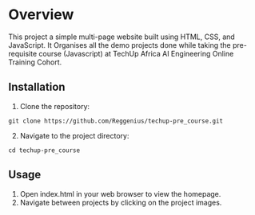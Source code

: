 # Overview
This project a simple multi-page website built using HTML, CSS, and JavaScript. It Organises all the demo projects done while taking the pre-requisite course (Javascript) at TechUp Africa AI Engineering Online Training Cohort.

## Installation
1. Clone the repository:
```
git clone https://github.com/Reggenius/techup-pre_course.git
```

2. Navigate to the project directory:
```
cd techup-pre_course
```

## Usage
1. Open index.html in your web browser to view the homepage.
2. Navigate between projects by clicking on the project images.